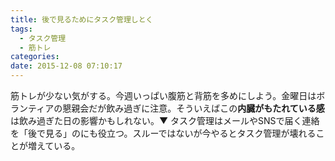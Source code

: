 ```yaml
---
title: 後で見るためにタスク管理しとく
tags:
  - タスク管理
  - 筋トレ
categories:
date: 2015-12-08 07:10:17
---
```


筋トレが少ない気がする。今週いっぱい腹筋と背筋を多めにしよう。金曜日はボランティアの懇親会だが飲み過ぎに注意。そういえばこの**内臓がもたれている感**は飲み過ぎた日の影響かもしれない。▼ タスク管理はメールやSNSで届く連絡を「後で見る」のにも役立つ。スルーではないが今やるとタスク管理が壊れることが増えている。